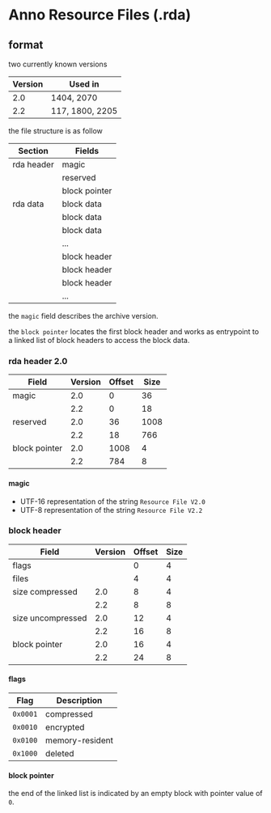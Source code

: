 # Anno Resource Files (.rda)

## format

two currently known versions

| Version | Used in         |
| ------- | --------------- |
| 2.0     | 1404, 2070      |
| 2.2     | 117, 1800, 2205 |

the file structure is as follow

| Section    | Fields        |
| ---------- | ------------- |
| rda header | magic         |
|            | reserved      |
|            | block pointer |
| rda data   | block data    |
|            | block data    |
|            | block data    |
|            | ...           |
|            | block header  |
|            | block header  |
|            | block header  |
|            | ...           |

the `magic` field describes the archive version.

the `block pointer` locates the first block header and works as entrypoint
to a linked list of block headers to access the block data.

### rda header 2.0

| Field         | Version | Offset | Size |
| ------------- | ------- | ------ | ---- |
| magic         | 2.0     | 0      | 36   |
|               | 2.2     | 0      | 18   |
| reserved      | 2.0     | 36     | 1008 |
|               | 2.2     | 18     | 766  |
| block pointer | 2.0     | 1008   | 4    |
|               | 2.2     | 784    | 8    |

#### magic

* UTF-16 representation of the string `Resource File V2.0`
* UTF-8 representation of the string `Resource File V2.2`

### block header

| Field             | Version | Offset | Size |
| ----------------- | ------- | ------ | ---- |
| flags             |         | 0      | 4    |
| files             |         | 4      | 4    |
| size compressed   | 2.0     | 8      | 4    |
|                   | 2.2     | 8      | 8    |
| size uncompressed | 2.0     | 12     | 4    |
|                   | 2.2     | 16     | 8    |
| block pointer     | 2.0     | 16     | 4    |
|                   | 2.2     | 24     | 8    |

#### flags

| Flag     | Description     |
| -------- | --------------- |
| `0x0001` | compressed      |
| `0x0010` | encrypted       |
| `0x0100` | memory-resident |
| `0x1000` | deleted         |

#### block pointer

the end of the linked list is indicated by an empty block with pointer value of `0`.
